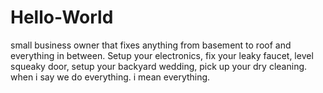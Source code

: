 # Hello-World
small business owner that fixes anything from basement to roof and everything in between. Setup your electronics, fix your leaky faucet, level squeaky door, setup your backyard wedding, pick up your dry cleaning. when i say we do everything. i mean everything. 
